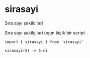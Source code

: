 # sirasayi
Sıra sayı şəkilciləri

Sıra sayı şəkilçiləri üçün kiçik bir script 

```
import { sirasayi } from 'sirasayi'

sirasayi(5) -> 5-ci
```
